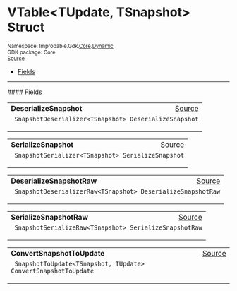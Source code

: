 
# VTable&lt;TUpdate, TSnapshot&gt; Struct
<sup>
Namespace: Improbable.Gdk.<a href="{{.Site.BaseURL}}/api/core-index">Core</a>.<a href="{{.Site.BaseURL}}/api/core/dynamic">Dynamic</a><br/>
GDK package: Core<br/>
<a href="https://www.github.com/spatialos/gdk-for-unity/blob/88a422dc255ef1d47ee9385f226ca439f31c000b/workers/unity/Packages/io.improbable.gdk.core/Dynamic/Dynamic.cs/#L26">Source</a>
<style>
a code {
                    padding: 0em 0.25em!important;
}
code {
                    background-color: #ffffff!important;
}
</style>
</sup>
<nav id="pageToc" class="page-toc"><ul><li><a href="#fields">Fields</a>
</ul></nav>








</p>
<hr style="width:100%; border-top-color:#d8d8d8" />
#### Fields


</p>




<table width="100%">
    <tr>
        <td style="border-right:none"><a id="deserializesnapshot"></a><b>DeserializeSnapshot</b></td>
        <td style="border-left:none; text-align:right"><a href="https://www.github.com/spatialos/gdk-for-unity/blob/88a422dc255ef1d47ee9385f226ca439f31c000b/workers/unity/Packages/io.improbable.gdk.core/Dynamic/Dynamic.cs/#L28">Source</a></td>
    </tr>
    <tr>
        <td colspan="2">
<code> SnapshotDeserializer&lt;TSnapshot&gt; DeserializeSnapshot</code></p>


</td>
    </tr>
</table>


<table width="100%">
    <tr>
        <td style="border-right:none"><a id="serializesnapshot"></a><b>SerializeSnapshot</b></td>
        <td style="border-left:none; text-align:right"><a href="https://www.github.com/spatialos/gdk-for-unity/blob/88a422dc255ef1d47ee9385f226ca439f31c000b/workers/unity/Packages/io.improbable.gdk.core/Dynamic/Dynamic.cs/#L29">Source</a></td>
    </tr>
    <tr>
        <td colspan="2">
<code> SnapshotSerializer&lt;TSnapshot&gt; SerializeSnapshot</code></p>


</td>
    </tr>
</table>


<table width="100%">
    <tr>
        <td style="border-right:none"><a id="deserializesnapshotraw"></a><b>DeserializeSnapshotRaw</b></td>
        <td style="border-left:none; text-align:right"><a href="https://www.github.com/spatialos/gdk-for-unity/blob/88a422dc255ef1d47ee9385f226ca439f31c000b/workers/unity/Packages/io.improbable.gdk.core/Dynamic/Dynamic.cs/#L30">Source</a></td>
    </tr>
    <tr>
        <td colspan="2">
<code> SnapshotDeserializerRaw&lt;TSnapshot&gt; DeserializeSnapshotRaw</code></p>


</td>
    </tr>
</table>


<table width="100%">
    <tr>
        <td style="border-right:none"><a id="serializesnapshotraw"></a><b>SerializeSnapshotRaw</b></td>
        <td style="border-left:none; text-align:right"><a href="https://www.github.com/spatialos/gdk-for-unity/blob/88a422dc255ef1d47ee9385f226ca439f31c000b/workers/unity/Packages/io.improbable.gdk.core/Dynamic/Dynamic.cs/#L31">Source</a></td>
    </tr>
    <tr>
        <td colspan="2">
<code> SnapshotSerializeRaw&lt;TSnapshot&gt; SerializeSnapshotRaw</code></p>


</td>
    </tr>
</table>


<table width="100%">
    <tr>
        <td style="border-right:none"><a id="convertsnapshottoupdate"></a><b>ConvertSnapshotToUpdate</b></td>
        <td style="border-left:none; text-align:right"><a href="https://www.github.com/spatialos/gdk-for-unity/blob/88a422dc255ef1d47ee9385f226ca439f31c000b/workers/unity/Packages/io.improbable.gdk.core/Dynamic/Dynamic.cs/#L32">Source</a></td>
    </tr>
    <tr>
        <td colspan="2">
<code> SnapshotToUpdate&lt;TSnapshot, TUpdate&gt; ConvertSnapshotToUpdate</code></p>


</td>
    </tr>
</table>










